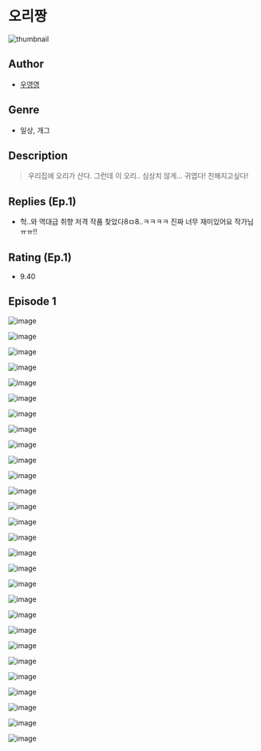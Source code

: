 # 오리짱
![thumbnail](https://image-comic.pstatic.net/user_contents_data/challenge_comic/2023/05/24/333218/upload_4050482335146456888_480x623.jpeg)

## Author
- [우영영](https://comic.naver.com/artistTitle?id=333218)

## Genre
- 일상, 개그

## Description
> 우리집에 오리가 산다. 그런데 이 오리.. 심상치 않게... 귀엽다! 친해지고싶다!

## Replies (Ep.1)
- 헉..와 역대급 취향 저격 작품 찾았다8ㅁ8..ㅋㅋㅋㅋ 진짜 너무 재미있어요 작가님ㅠㅠ!!

## Rating (Ep.1)
- 9.40

## Episode 1
![image](https://image-comic.pstatic.net/user_contents_data/challenge_comic/2023/05/24/333218/upload_4121696603779642933.jpeg)

![image](https://image-comic.pstatic.net/user_contents_data/challenge_comic/2023/05/24/333218/upload_3846979199799930981.jpeg)

![image](https://image-comic.pstatic.net/user_contents_data/challenge_comic/2023/05/24/333218/upload_3702914589258965298.jpeg)

![image](https://image-comic.pstatic.net/user_contents_data/challenge_comic/2023/05/24/333218/upload_3690247124365239609.jpeg)

![image](https://image-comic.pstatic.net/user_contents_data/challenge_comic/2023/05/24/333218/upload_7306077067453751600.jpeg)

![image](https://image-comic.pstatic.net/user_contents_data/challenge_comic/2023/05/25/333218/upload_3977581398540759097.jpeg)

![image](https://image-comic.pstatic.net/user_contents_data/challenge_comic/2023/05/24/333218/upload_7149799975893033267.jpeg)

![image](https://image-comic.pstatic.net/user_contents_data/challenge_comic/2023/05/24/333218/upload_3688511185224808505.jpeg)

![image](https://image-comic.pstatic.net/user_contents_data/challenge_comic/2023/05/24/333218/upload_3834028073841877605.jpeg)

![image](https://image-comic.pstatic.net/user_contents_data/challenge_comic/2023/05/24/333218/upload_3834361230076044385.jpeg)

![image](https://image-comic.pstatic.net/user_contents_data/challenge_comic/2023/05/24/333218/upload_7220505162022334564.jpeg)

![image](https://image-comic.pstatic.net/user_contents_data/challenge_comic/2023/05/24/333218/upload_3558514644851516982.jpeg)

![image](https://image-comic.pstatic.net/user_contents_data/challenge_comic/2023/05/24/333218/upload_3689633596894176102.jpeg)

![image](https://image-comic.pstatic.net/user_contents_data/challenge_comic/2023/05/24/333218/upload_3919597554076430435.jpeg)

![image](https://image-comic.pstatic.net/user_contents_data/challenge_comic/2023/05/24/333218/upload_7365975158947132774.jpeg)

![image](https://image-comic.pstatic.net/user_contents_data/challenge_comic/2023/05/24/333218/upload_7004565691188850996.jpeg)

![image](https://image-comic.pstatic.net/user_contents_data/challenge_comic/2023/05/24/333218/upload_7077178358143070512.jpeg)

![image](https://image-comic.pstatic.net/user_contents_data/challenge_comic/2023/05/24/333218/upload_3774634654598247217.jpeg)

![image](https://image-comic.pstatic.net/user_contents_data/challenge_comic/2023/05/24/333218/upload_3990810739542079544.jpeg)

![image](https://image-comic.pstatic.net/user_contents_data/challenge_comic/2023/05/24/333218/upload_4063144500866069605.jpeg)

![image](https://image-comic.pstatic.net/user_contents_data/challenge_comic/2023/05/24/333218/upload_7365130544233134436.jpeg)

![image](https://image-comic.pstatic.net/user_contents_data/challenge_comic/2023/05/24/333218/upload_7293916279838499888.jpeg)

![image](https://image-comic.pstatic.net/user_contents_data/challenge_comic/2023/05/24/333218/upload_3762253252565480757.jpeg)

![image](https://image-comic.pstatic.net/user_contents_data/challenge_comic/2023/05/24/333218/upload_4135539455173419319.jpeg)

![image](https://image-comic.pstatic.net/user_contents_data/challenge_comic/2023/05/24/333218/upload_3990578915276318310.jpeg)

![image](https://image-comic.pstatic.net/user_contents_data/challenge_comic/2023/05/24/333218/upload_3703420356803377463.jpeg)

![image](https://image-comic.pstatic.net/user_contents_data/challenge_comic/2023/05/24/333218/upload_3775767349176721969.jpeg)

![image](https://image-comic.pstatic.net/user_contents_data/challenge_comic/2023/05/24/333218/upload_3702913700180736054.jpeg)

